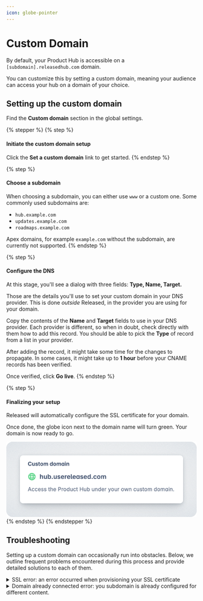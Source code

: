 ```yaml
---
icon: globe-pointer
---
```


# Custom Domain

By default, your Product Hub is accessible on a `[subdomain].releasedhub.com` domain.

You can customize this by setting a custom domain, meaning your audience can access your hub on a domain of your choice.

## Setting up the custom domain

Find the **Custom domain** section in the global settings.&#x20;

{% stepper %}
{% step %}
#### Initiate the custom domain setup <a href="#initiate-the-custom-domain-setup" id="initiate-the-custom-domain-setup"></a>

Click the **Set a custom domain** link to get started.&#x20;
{% endstep %}

{% step %}
#### Choose a subdomain <a href="#choose-a-subdomain" id="choose-a-subdomain"></a>

When choosing a subdomain, you can either use `www` or a custom one. Some commonly used subdomains are:

* `hub.example.com`
* `updates.example.com`
* `roadmaps.example.com`

Apex domains, for example `example.com` without the subdomain, are currently not supported.
{% endstep %}

{% step %}
#### Configure the DNS <a href="#configure-the-dns" id="configure-the-dns"></a>

At this stage, you'll see a dialog with three fields: **Type, Name, Target.**

Those are the details you'll use to set your custom domain in your DNS provider. This is done _outside_ Released, in the provider you are using for your domain.

Copy the contents of the **Name** and **Target** fields to use in your DNS provider. Each provider is different, so when in doubt, check directly with them how to add this record. You should be able to pick the **Type** of record from a list in your provider.

After adding the record, it might take some time for the changes to propagate. In some cases, it might take up to **1 hour** before your CNAME records has been verified.&#x20;

Once verified, click **Go live**.&#x20;
{% endstep %}

{% step %}
#### Finalizing your setup <a href="#finalize-your-setup" id="finalize-your-setup"></a>

Released will automatically configure the SSL certificate for your domain.

Once done, the globe icon next to the domain name will turn green. Your domain is now ready to go.

<img src="../../.gitbook/assets/Settings-Custom Domain.png" alt="" data-size="original">
{% endstep %}
{% endstepper %}

## Troubleshooting <a href="#troubleshooting" id="troubleshooting"></a>

Setting up a custom domain can occasionally run into obstacles. Below, we outline frequent problems encountered during this process and provide detailed solutions to each of them.

<details>

<summary>SSL error: an error occurred when provisioning your SSL certificate </summary>

When you set a custom domain, we automatically set up an SSL certificate for secure HTTPS access. You do not need to purchase or configure an SSL certificate yourself.

If an error occurs during SSL setup, it is often because the CNAME record for your custom domain has not yet propagated. To resolve this:

In these cases, we can recommend the following:

1. Check that your CNAME record is set up correctly. Please review our page about configuring DNS to help you with this. If the CNAME record is incorrect, we won't be able to configure the SSL certificate and complete the custom domain set-up.
2. Allow _**at least one hour**_ between configuring the CNAME record and finalizing the custom domain setup.
3. Verify if the CNAME has propagated. You can try using a third-party DNS lookup tool, such as [WhatsMyDNS](https://www.whatsmydns.net/), to find out what the servers believe to be correct for your correct CNAME record.
4. If you are using Cloudflare, please confirm that you don’t have the record proxied [as explained here](https://developers.cloudflare.com/fundamentals/setup/manage-domains/pause-cloudflare/#disable-proxy-on-dns-records).

</details>

<details>

<summary>Domain already connected error: you subdomain is already configured for different content. </summary>

A custom domain assigned to a site must be unique. Attempting to use the same custom domain in more than one location will result in an error.

The solution to this error will always be one of two things, however:

1. Choose a different custom domain; or
2. Disconnect the custom domain from the content it is already connected to, then reconnect it to the new content.

</details>

